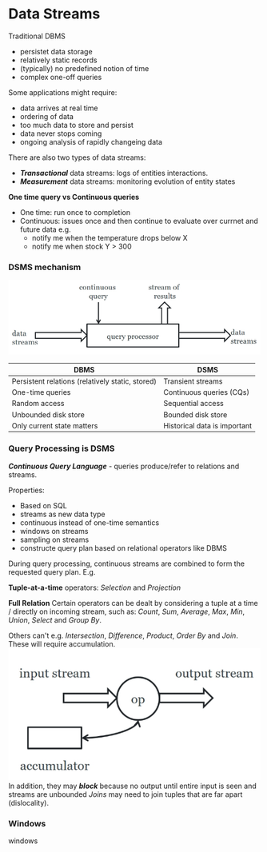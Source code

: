 # Data Streams
Traditional DBMS
- persistet data storage
- relatively static records
- (typically) no predefined notion of time
- complex one-off queries

Some applications might require:
- data arrives at real time
- ordering of data
- too much data to store and persist
- data never stops coming
- ongoing analysis of rapidly changeing data

There are also two types of data streams:
- **_Transactional_** data streams: logs of entities interactions.
- **_Measurement_** data streams: monitoring evolution of entity states
 
 **One time query vs Continuous queries**
 - One time: run once to completion
 - Continuous: issues once and then continue to evaluate over currnet and future data e.g.
	 - notify me when the temperature drops below X
	 - notify me when stock Y > 300

### DSMS mechanism
![](https://github.com/werdnakof/DatabaseNotes/blob/master/images/dsms.png?raw=true)

| DBMS                                             | DSMS                         |
|--------------------------------------------------|------------------------------|
| Persistent relations (relatively static, stored) | Transient streams            |
| One-time queries                                 | Continuous queries (CQs)     |
| Random access                                    | Sequential access            |
| Unbounded disk store                             | Bounded disk store           |
| Only current state matters                       | Historical data is important |

### Query Processing is DSMS
**_Continuous Query Language_** - queries produce/refer to relations and streams.

Properties:
- Based on SQL
- streams as new data type
- continuous instead of one-time semantics
- windows on streams
- sampling on streams
- constructe query plan based on relational operators like DBMS

During query processing, continuous streams are combined to form the requested query plan. E.g.

**Tuple-at-a-time** operators: _Selection_ and _Projection_

**Full Relation**
Certain operators can be dealt by considering a tuple at a time / directly on incoming stream, such as:  _Count_, _Sum_, _Average_, _Max_, _Min_, _Union_,  _Select_ and _Group By_.
 
 Others can't e.g. _Intersection_, _Difference_, _Product_, _Order By_ and _Join_. These will require accumulation.
![](https://github.com/werdnakof/DatabaseNotes/blob/master/images/full-relation-op.png?raw=true)
 In addition, they may **_block_** because no output until entire input is seen and streams are unbounded _Joins_ may need to join tuples that are far apart (dislocality).

### Windows
windows 






<!--stackedit_data:
eyJoaXN0b3J5IjpbLTE4NTIzNDc2MDUsLTE0ODc1NDE1NjEsLT
k4MzM1MDIzOSwtMTMwMzE0OTc1OCwtMTIxNzgxODUwXX0=
-->